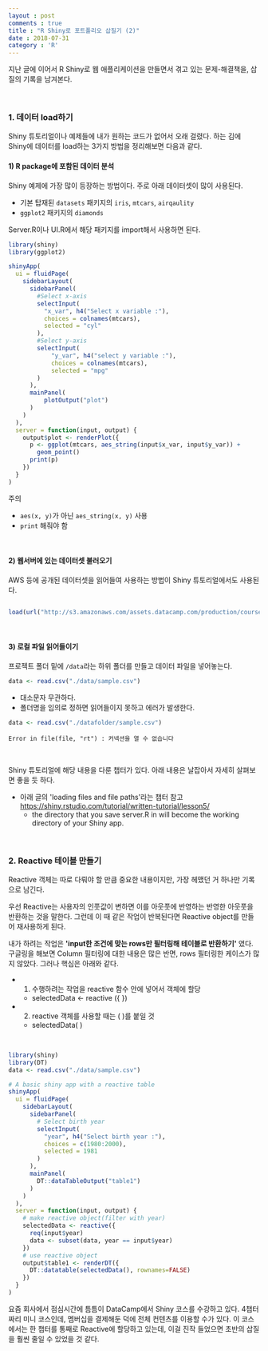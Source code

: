 ```yaml
---
layout : post
comments : true
title : "R Shiny로 포트폴리오 삽질기 (2)"
date : 2018-07-31
category : 'R'
---
```


지난 글에 이어서 R Shiny로 웹 애플리케이션을 만들면서 겪고 있는 문제-해결책을, 삽질의 기록을 남겨본다.

<br>

### 1. 데이터 load하기
Shiny 튜토리얼이나 예제들에 내가 원하는 코드가 없어서 오래 걸렸다.
하는 김에 Shiny에 데이터를 load하는 3가지 방법을 정리해보면 다음과 같다.

#### 1) R package에 포함된 데이터 분석

Shiny 예제에 가장 많이 등장하는 방법이다. 주로 아래 데이터셋이 많이 사용된다.

* 기본 탑재된 `datasets` 패키지의 `iris`, `mtcars`, `airqaulity`
* `ggplot2` 패키지의  `diamonds`

Server.R이나 UI.R에서 해당 패키지를 import해서 사용하면 된다.

```r
library(shiny)
library(ggplot2)

shinyApp(
  ui = fluidPage(
    sidebarLayout(
      sidebarPanel(
        #Select x-axis
        selectInput(
          "x_var", h4("Select x variable :"),
          choices = colnames(mtcars),
          selected = "cyl"
        ),
        #Select y-axis
        selectInput(
            "y_var", h4("select y variable :"),
            choices = colnames(mtcars),
            selected = "mpg"
        )
      ),
      mainPanel(
          plotOutput("plot")
      )
    )
  ),
  server = function(input, output) {
    output$plot <- renderPlot({
      p <- ggplot(mtcars, aes_string(input$x_var, input$y_var)) +
        geom_point()
      print(p)
    })
  }
)
```
주의
* `aes(x, y)`가 아닌 `aes_string(x, y)` 사용
* `print` 해줘야 함

<br>

#### 2) 웹서버에 있는 데이터셋 불러오기
AWS 등에 공개된 데이터셋을 읽어들여 사용하는 방법이 Shiny 튜토리얼에서도 사용된다.

```r

load(url("http://s3.amazonaws.com/assets.datacamp.com/production/course_4850/datasets/movies.Rdata"))

```

<br>

#### 3) 로컬 파일 읽어들이기

프로젝트 폴더 밑에 `/data`라는 하위 폴더를 만들고 데이터 파일을 넣어놓는다.

```r
data <- read.csv("./data/sample.csv")

```
* 대소문자 무관하다.
* 폴더명을 임의로 정하면 읽어들이지 못하고 에러가 발생한다.

```r
data <- read.csv("./datafolder/sample.csv")
```
```
Error in file(file, "rt") : 커넥션을 열 수 없습니다
```

<br>

Shiny 튜토리얼에 해당 내용을 다룬 챕터가 있다. 아래 내용은 날잡아서 자세히 살펴보면 좋을 듯 하다.

* 아래 글의 'loading files and file paths'라는 챕터 참고
https://shiny.rstudio.com/tutorial/written-tutorial/lesson5/
    * the directory that you save server.R in will become the working directory of your Shiny app.

<br>

### 2. Reactive 테이블 만들기

Reactive 객체는 따로 다뤄야 할 만큼 중요한 내용이지만, 가장 헤맸던 거 하나만 기록으로 남긴다.

우선 Reactive는 사용자의 인풋값이 변하면 이를 아웃풋에 반영하는 반영한 아웃풋을 반환하는 것을 말한다. 그런데 이 때 같은 작업이 반복된다면 Reactive object를 만들어 재사용하게 된다.

내가 하려는 작업은 __'input한 조건에 맞는 rows만 필터링해 테이블로 반환하기'__ 였다. 구글링을 해보면 Column 필터링에 대한 내용은 많은 반면, rows 필터링한 케이스가 많지 않았다. 그러나 핵심은 아래와 같다.

* 1. 수행하려는 작업을 reactive 함수 안에 넣어서 객체에 할당
  * selectedData <- reactive ({ })
* 2. reactive 객체를 사용할 때는 ( )를 붙일 것
  * selectedData( )

<br>

```r  
library(shiny)
library(DT)
data <- read.csv("./data/sample.csv")

# A basic shiny app with a reactive table
shinyApp(
  ui = fluidPage(
    sidebarLayout(
      sidebarPanel(
        # Select birth year
        selectInput(
          "year", h4("Select birth year :"),
          choices = c(1980:2000),
          selected = 1981
        )
      ),
      mainPanel(
        DT::dataTableOutput("table1")
      )
    )
  ),
  server = function(input, output) {
    # make reactive object(filter with year)
    selectedData <- reactive({
      req(input$year)
      data <- subset(data, year == input$year)
    })
    # use reactive object
    output$table1 <- renderDT({
      DT::datatable(selectedData(), rownames=FALSE)
    })
  }
)

```


요즘 회사에서 점심시간에 틈틈이 DataCamp에서 Shiny 코스를 수강하고 있다. 4챕터짜리 미니 코스인데, 멤버십을 결제해둔 덕에 전체 컨텐츠를 이용할 수가 있다. 이 코스에서는 한 챕터를 통째로 Reactive에 할당하고 있는데, 이걸 진작 들었으면 초반의 삽질을 훨씬 줄일 수 있었을 것 같다.
